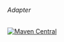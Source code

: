 ###### Adapter
[![Maven Central](https://maven-badges.herokuapp.com/maven-central/com.github.rostislav-maslov.rcore/adapter/badge.svg)](https://maven-badges.herokuapp.com/maven-central/com.github.rostislav-maslov.rcore/adapter)

